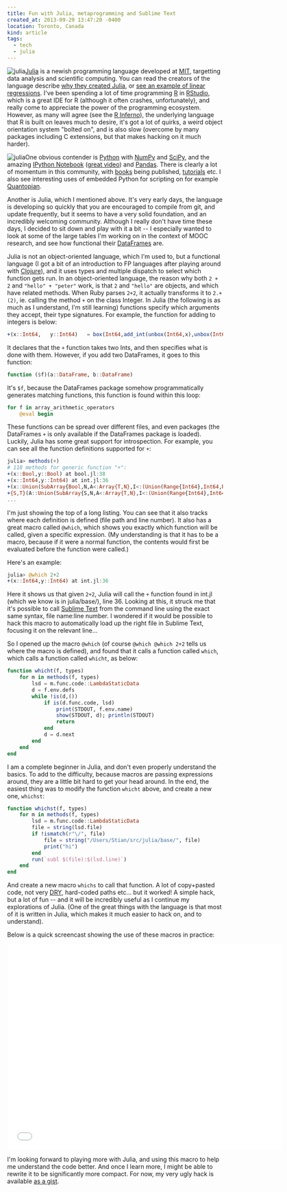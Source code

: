 ```yaml
---
title: Fun with Julia, metaprogramming and Sublime Text
created_at: 2013-09-29 13:47:20 -0400
location: Toronto, Canada
kind: article
tags:
  - tech
  - julia
---
```


![ julia](/blog/images/2013-09-29-fun-with-julia-metaprogramming-and-sublime-text-half-01.png)[Julia](http://julialang.org/) is a newish programming language developed at [MIT](http://www.mit.edu/), targetting data analysis and scientific computing. You can read the creators of the language describe [why they created Julia](http://julialang.org/blog/2012/02/why-we-created-julia/), or [see an example of linear regressions](http://boss-level.com/?p=247). I've been spending a lot of time programming [R](http://www.r-project.org/) in [RStudio](http://www.rstudio.com/), which is a great IDE for R (although it often crashes, unfortunately), and really come to appreciate the power of the programming ecosystem. However, as many will agree (see the [R Inferno](http://www.burns-stat.com/pages/Tutor/R_inferno.pdf)), the underlying language that R is built on leaves much to desire, it's got a lot of quirks, a weird object orientation system "bolted on", and is also slow (overcome by many packages including C extensions, but that makes hacking on it much harder).

![julia ](/blog/images/2013-09-29-fun-with-julia-metaprogramming-and-sublime-text-half-02.png)One obvious contender is [Python](http://www.python.org/) with [NumPy](http://www.numpy.org/) and [SciPy](http://www.scipy.org/), and the amazing [IPython Notebook](http://ipython.org/notebook.html) ([great video](http://www.youtube.com/watch?v=F4rFuIb1Ie4)) and [Pandas](http://pandas.pydata.org/). There is clearly a lot of momentum in this community, with [books](http://shop.oreilly.com/product/0636920023784.do) being published, [tutorials](https://github.com/ipython/ipython/wiki/A-gallery-of-interesting-IPython-Notebooks) etc. I also see interesting uses of embedded Python for scripting on for example [Quantopian](https://www.quantopian.com/algorithms/52486a32338bbec32d00033b). 

Another is Julia, which I mentioned above. It's very early days, the language is developing so quickly that you are encouraged to compile from git, and update frequently, but it seems to have a very solid foundation, and an incredibly welcoming community. Although I really don't have time these days, I decided to sit down and play with it a bit -- I especially wanted to look at some of the large tables I'm working on in the context of MOOC research, and see how functional their [DataFrames](http://juliastats.github.io/DataFrames.jl/) are.

Julia is not an object-oriented language, which I'm used to, but a functional language (I got a bit of an introduction to FP languages after playing around with [Clojure](http://clojure.org/)), and it uses types and multiple dispatch to select which function gets run. In an object-oriented language, the reason why both ```2 + 2``` and ```"hello" + "peter"``` work, is that ```2``` and ```"hello"``` are objects, and which have related methods. When Ruby parses ```2+2```, it actually transforms it to ```2.+(2)```, ie. calling the method ```+``` on the class Integer. In Julia (the following is as much as I understand, I'm still learning) functions specify which arguments they accept, their type signatures. For example, the function for adding to integers is below:

```julia
+(x::Int64,   y::Int64)   = box(Int64,add_int(unbox(Int64,x),unbox(Int64,y)))
```

It declares that the ```+``` function takes two Ints, and then specifies what is done with them. However, if you add two DataFrames, it goes to this function:

```julia
function ($f)(a::DataFrame, b::DataFrame)
```

It's ```$f```, because the DataFrames package somehow programmatically generates matching functions, this function is found within this loop:

```julia
for f in array_arithmetic_operators
    @eval begin
```

These functions can be spread over different files, and even packages (the DataFrames ```+``` is only available if the DataFrames package is loaded). Luckily, Julia has some great support for introspection. For example, you can see all the function definitions supported for ```+```:

```julia
julia> methods(+)
# 118 methods for generic function "+":
+(x::Bool,y::Bool) at bool.jl:38
+(x::Int64,y::Int64) at int.jl:36
+(x::Union(SubArray{Bool,N,A<:Array{T,N},I<:(Union(Range{Int64},Int64,Range1{Int64})...,)},Array{Bool,N}),y::Union(SubArray{Bool,N,A<:Array{T,N},I<:(Union(Range{Int64},Int64,Range1{Int64})...,)},Array{Bool,N})) at array.jl:973
+{S,T}(A::Union(SubArray{S,N,A<:Array{T,N},I<:(Union(Range{Int64},Int64,Range1{Int64})...,)},Array{S,N}),B::Union(SubArray{T,N,A<:Array{T,N},I<:(Union(Range{Int64},Int64,Range1{Int64})...,)},Array{T,N})) at array.jl:917
...
```

I'm just showing the top of a long listing. You can see that it also tracks where each definition is defined (file path and line number). It also has a great macro called ```@which```, which shows you exactly which function will be called, given a specific expression. (My understanding is that it has to be a macro, because if it were a normal function, the contents would first be evaluated before the function were called.) 

Here's an example:

```julia
julia> @which 2+2
+(x::Int64,y::Int64) at int.jl:36
```

Here it shows us that given ```2+2```, Julia will call the ```+``` function found in int.jl (which we know is in julia/base/), line 36. Looking at this, it struck me that it's possible to call [Sublime Text](http://www.sublimetext.com/) from the command line using the exact same syntax, file name:line number. I wondered if it would be possible to hack this macro to automatically load up the right file in Sublime Text, focusing it on the relevant line...

So I opened up the macro ```@which``` (of course ```@which @which 2+2``` tells us where the macro is defined), and found that it calls a function called ```which```, which calls a function called ```whicht```, as below:

```julia
function whicht(f, types)
    for m in methods(f, types)
        lsd = m.func.code::LambdaStaticData
        d = f.env.defs
        while !is(d,())
            if is(d.func.code, lsd)
                print(STDOUT, f.env.name)
                show(STDOUT, d); println(STDOUT)
                return
            end
            d = d.next
        end
    end
end
```

I am a complete beginner in Julia, and don't even properly understand the basics. To add to the difficulty, because macros are passing expressions around, they are a little bit hard to get your head around. In the end, the easiest thing was to modify the function ```whicht``` above, and create a new one, ```whichst```:

```julia
function whichst(f, types)
    for m in methods(f, types)
        lsd = m.func.code::LambdaStaticData
        file = string(lsd.file)
        if !ismatch(r"\/", file) 
            file = string("/Users/Stian/src/julia/base/", file)
            print("hi")
        end
        run(`subl $(file):$(lsd.line)`)
    end
end
```

And create a new macro ```whichs``` to call that function. A lot of copy+pasted code, not very [DRY](http://en.wikipedia.org/wiki/Don't_repeat_yourself), hard-coded paths etc... but it worked! A simple hack, but a lot of fun -- and it will be incredibly useful as I continue my explorations of Julia. (One of the great things with the language is that most of it is written in Julia, which makes it much easier to hack on, and to understand).

Below is a quick screencast showing the use of these macros in practice:

<iframe width="640" height="480" src="//www.youtube.com/embed/1qh_oLNLDcc" frameborder="0" allowfullscreen></iframe>

I'm looking forward to playing more with Julia, and using this macro to help me understand the code better. And once I learn more, I might be able to rewrite it to be significantly more compact. For now, my very ugly hack is available [as a gist](https://gist.github.com/houshuang/6748566).